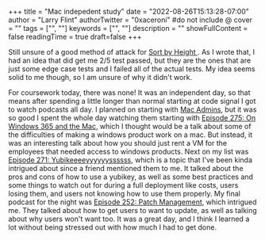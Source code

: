 +++
title = "Mac indepedent study"
date = "2022-08-26T15:13:28-07:00"
author = "Larry Flint"
authorTwitter = "0xaceroni" #do not include @
cover = ""
tags = ["", ""]
keywords = ["", ""]
description = ""
showFullContent = false
readingTime = true
draft=false
+++

Still unsure of a good method of attack for [Sort by Height
](https://app.codesignal.com/arcade/intro/level-3/D6qmdBL2NYz49XHwM). As I wrote that, I had an idea that did get me 2/5 test passed, but they are the ones that are just some edge case tests and I failed all of the actual tests. My idea seems solid to me though, so I am unsure of why it didn't work.

For coursework today, there was none! It was an independent day, so that means after spending a little longer than normal starting at code signal I got to watch podcasts all day. I planned on starting with [Mac Admins](https://podcast.macadmins.org/), but it was so good I spent the whole day watching them starting with [Episode 275: On Windows 365 and the Mac](https://podcast.macadmins.org/2022/07/25/episode-275-on-windows-365-and-the-mac/), which I thought would be a talk about some of the difficulties of making a windows product work on a mac. But instead, it was an interesting talk about how you should just rent a VM for the employees that needed access to windows products. Next on my list was [Episode 271: Yubikeeeeyyyyyyssssss](https://podcast.macadmins.org/2022/06/27/episode-271-yubikeeeeyyyyyyssssss/), which is a topic that I've been kinda intrigued about since a friend mentioned them to me. It talked about the pros and cons of how to use a yubikey, as well as some best practices and some things to watch out for during a full deployment like costs, users losing them, and users not knowing how to use them properly. My final podcast for the night was [Episode 252: Patch Management](https://podcast.macadmins.org/2022/02/14/episode-252-patch-management/), which intrigued me. They talked about how to get users to want to update, as well as talking about why users won't want too. It was a great day, and I think I learned a lot without being stressed out with how much I had to get done.
